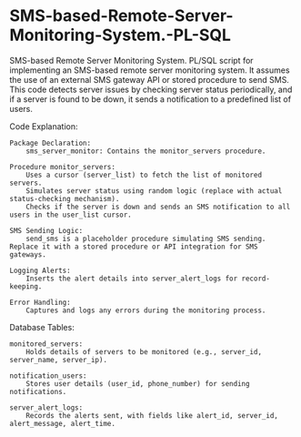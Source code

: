 # SMS-based-Remote-Server-Monitoring-System.-PL-SQL
SMS-based Remote Server Monitoring System. PL/SQL script for implementing an SMS-based remote server monitoring system. It assumes the use of an external SMS gateway API or stored procedure to send SMS. This code detects server issues by checking server status periodically, and if a server is found to be down, it sends a notification to a predefined list of users.


Code Explanation:

    Package Declaration:
        sms_server_monitor: Contains the monitor_servers procedure.

    Procedure monitor_servers:
        Uses a cursor (server_list) to fetch the list of monitored servers.
        Simulates server status using random logic (replace with actual status-checking mechanism).
        Checks if the server is down and sends an SMS notification to all users in the user_list cursor.

    SMS Sending Logic:
        send_sms is a placeholder procedure simulating SMS sending. Replace it with a stored procedure or API integration for SMS gateways.

    Logging Alerts:
        Inserts the alert details into server_alert_logs for record-keeping.

    Error Handling:
        Captures and logs any errors during the monitoring process.

Database Tables:

    monitored_servers:
        Holds details of servers to be monitored (e.g., server_id, server_name, server_ip).

    notification_users:
        Stores user details (user_id, phone_number) for sending notifications.

    server_alert_logs:
        Records the alerts sent, with fields like alert_id, server_id, alert_message, alert_time.
